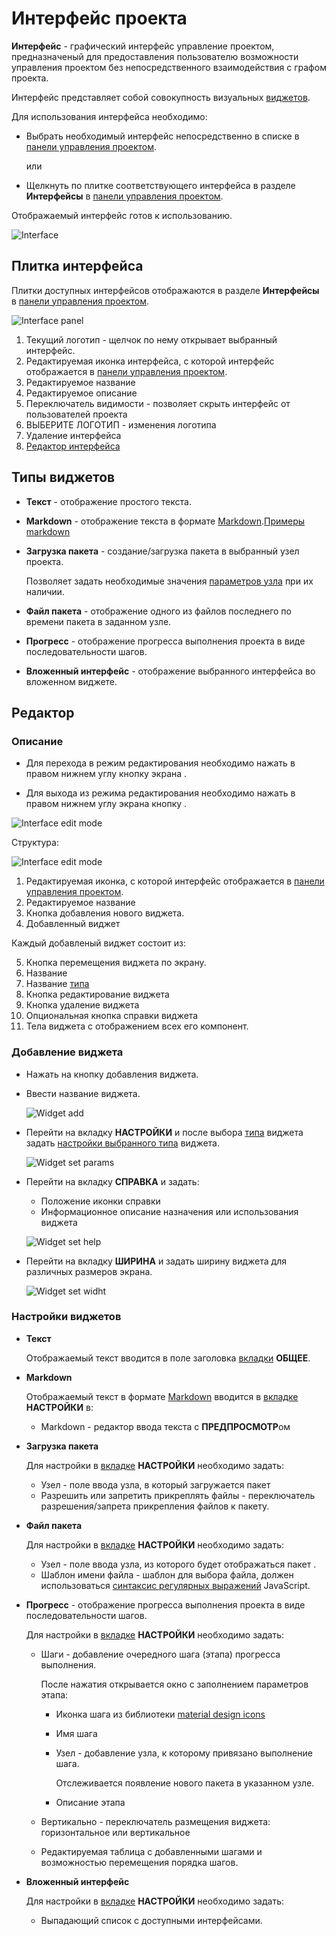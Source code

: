 # Интерфейс проекта

**Интерфейс** - графический интерфейс управление проектом, предназначеный для предоставления пользователю возможности управления проектом без непосредственного взаимодействия с графом проекта.

Интерфейс представляет собой совокупность визуальных [виджетов](#типы-виджетов).

Для использования интерфейса необходимо:

- Выбрать необходимый интерфейс непосредственно в списке в [панели управления проектом][4].

  или

- Щелкнуть по плитке соответствующего интерфейса в разделе <span class="iconify-inline" data-icon="mdi:view-dashboard-edit"></span>**Интерфейсы** в [панели управления проектом][4].

Отображаемый интерфейс готов к использованию.

![Interface](/images/common/interface.png)

## Плитка интерфейса

Плитки доступных интерфейсов отображаются в разделе <span class="iconify-inline" data-icon="mdi:view-dashboard-edit"></span>**Интерфейсы** в [панели управления проектом][4].

![Interface panel](/images/common/interface_panel.png)

1. Текущий логотип - щелчок по нему открывает выбранный интерфейс.
2. Редактируемая иконка интерфейса, с которой интерфейс отображается в [панели управления проектом][4].
3. Редактируемое название
4. Редактируемое описание
5. <span class="iconify-inline" data-icon="bi:toggle2-off"></span> Переключатель видимости - позволяет скрыть интерфейс от пользователей проекта
6. <span class="iconify-inline" data-icon="mdi:image"></span>ВЫБЕРИТЕ ЛОГОТИП - изменения логотипа
7. <span class="iconify-inline" data-icon="mdi:delete"></span> Удаление интерфейса
8. <span class="iconify-inline" data-icon="mdi:view-dashboard"></span> [Редактор интерфейса](#редактор)

## Типы виджетов

- **Текст** - отображение простого текста.

- **Markdown** - отображение текста в формате [Markdown][1].[Примеры markdown][2]

- **Загрузка пакета** - создание/загрузка пакета в выбранный узел проекта.

  Позволяет задать необходимые значения [параметров узла](./nodes.md#параметры) при их наличии.

- **Файл пакета** - отображение одного из файлов последнего по времени пакета в заданном узле.

- **Прогресс** - отображение прогресса выполнения проекта в виде последовательности шагов.

- **Вложенный интерфейс** - отображение выбранного интерфейса во вложенном виджете.

## Редактор

### Описание

- Для перехода в режим редактирования необходимо нажать в правом нижнем углу кнопку экрана <span class="iconify-inline" data-icon="mdi:view-dashboard-edit" style="color: white; background-color: red"></span>.

- Для выхода из режима редактирования необходимо нажать в правом нижнем углу экрана кнопку <span class="iconify-inline" data-icon="mdi:eye" style="color: white; background-color: red"></span>.

![Interface edit mode](/images/common/interface_edit.png)

Структура:

![Interface edit mode](/images/common/interface_edit_small.png)

1. Редактируемая иконка, с которой интерфейс отображается в [панели управления проектом][4].
2. Редактируемое название
3. <span class="iconify-inline" data-icon="mdi:view-grid-plus"></span> Кнопка добавления нового виджета.
4. Добавленный виджет

Каждый добавленый виджет состоит из:

5. <span class='iconify-inline' data-icon='mdi:drag'></span> Кнопка перемещения виджета по экрану.
6. Название
7. Название [типа](#типы-виджетов)
8. <span class="iconify-inline" data-icon="mdi:pencil"></span> Кнопка редактирование виджета
9. <span class="iconify-inline" data-icon="mdi:delete"></span> Кнопка удаление виджета
10. <span class="iconify-inline" data-icon="mdi:help-circle"></span> Опциональная кнопка справки виджета
11. Тела виджета с отображением всех его компонент.

### Добавление виджета

- Нажать на кнопку <span class="iconify-inline" data-icon="mdi:view-grid-plus"></span> добавления виджета.

- Ввести название виджета.

  ![Widget add](/images/common/interface_edit_add_widget.png)

- Перейти на вкладку **НАСТРОЙКИ** и после выбора [типа](#типы-виджетов) виджета задать [настройки выбранного типа](#настроики-виджетов) виджета.

  ![Widget set params](/images/common/interface_edit_add_widget_params.png)

- Перейти на вкладку **СПРАВКА** и задать:

  - Положение иконки справки
  - Информационное описание назначения или использования виджета

  ![Widget set help](/images/common/interface_edit_add_widget_help.png)

- Перейти на вкладку **ШИРИНА** и задать ширину виджета для различных размеров экрана.

  ![Widget set widht](/images/common/interface_edit_add_widget_width.png)

### Настройки виджетов

- **Текст**

  Отображаемый текст вводится в поле заголовка [вкладки][3] **ОБЩЕЕ**.

- **Markdown**

  Отображаемый текст в формате [Markdown][1] вводится в [вкладке][3] **НАСТРОЙКИ** в:

  - Markdown - редактор ввода текста с **ПРЕДПРОСМОТР**ом

- **Загрузка пакета**

  Для настройки в [вкладке][3] **НАСТРОЙКИ** необходимо задать:

  - Узел - поле ввода узла, в который загружается пакет <span class="iconify-inline" data-icon="mdi:magnify"></span>
  - <span class="iconify-inline" data-icon="bi:toggle2-off"></span> Разрешить или запретить прикреплять файлы - переключатель разрешения/запрета прикрепления файлов к пакету.

- **Файл пакета**

  Для настройки в [вкладке][3] **НАСТРОЙКИ** необходимо задать:

  - Узел - поле ввода узла, из которого будет отображаться пакет <span class="iconify-inline" data-icon="mdi:magnify"></span>.
  - Шаблон имени файла - шаблон для выбора файла, должен использоваться [синтаксис регулярных выражений](https://developer.mozilla.org/ru/docs/Web/JavaScript/Reference/Global_Objects/RegExp) JavaScript.

- **Прогресс** - отображение прогресса выполнения проекта в виде последовательности шагов.

  Для настройки в [вкладке][3] **НАСТРОЙКИ** необходимо задать:

  - Шаги <span class="iconify-inline" data-icon="mdi:add"></span> - добавление очередного шага (этапа) прогресса выполнения.

    После нажатия открывается окно с заполнением параметров этапа:

    - Иконка шага из библиотеки [material design icons](https://icon-sets.iconify.design/mdi/)
    - Имя шага
    - Узел <span class="iconify-inline" data-icon="mdi:magnify"></span> - добавление узла, к которому привязано выполнение шага.

      Отслеживается появление нового пакета в указанном узле.

    - Описание этапа

  - <span class="iconify-inline" data-icon="bi:toggle2-off"></span> Вертикально - переключатель размещения виджета: горизонтальное или вертикальное
  - Редактируемая таблица с добавленными шагами и возможностью перемещения <span class="iconify-inline" data-icon="mdi:drag"></span> порядка шагов.

- **Вложенный интерфейс**

  Для настройки в [вкладке][3] **НАСТРОЙКИ** необходимо задать:

  - Выпадающий список <span class="iconify-inline" data-icon="mdi:menu-down"></span> с доступными интерфейсами.

[1]: https://daringfireball.net/projects/markdown/
[2]: https://quasarframework.github.io/quasar-ui-qmarkdown/examples
[3]: #добавление-виджета
[4]: ./project.md#панель-управления-проектом
